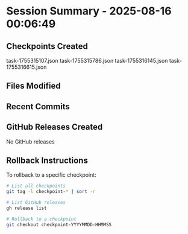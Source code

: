 # Session Summary - 2025-08-16 00:06:49

## Checkpoints Created
task-1755315107.json
task-1755315786.json
task-1755316145.json
task-1755316615.json

## Files Modified


## Recent Commits


## GitHub Releases Created
No GitHub releases

## Rollback Instructions
To rollback to a specific checkpoint:
```bash
# List all checkpoints
git tag -l checkpoint-* | sort -r

# List GitHub releases
gh release list

# Rollback to a checkpoint
git checkout checkpoint-YYYYMMDD-HHMMSS
```
